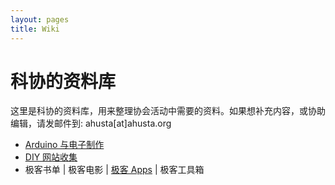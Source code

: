 ```yaml
---
layout: pages
title: Wiki
---
```


# 科协的资料库

这里是科协的资料库，用来整理协会活动中需要的资料。如果想补充内容，或协助编辑，请发邮件到: ahusta[at]ahusta.org

- [Arduino 与电子制作](arduino.html)
- [DIY 网站收集](diy.html)
- 极客书单 | 极客电影 | [极客 Apps](app.html) | 极客工具箱